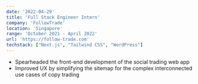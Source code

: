 ```yaml
---
date: '2022-04-29'
title: 'Full Stack Engineer Intern'
company: 'FollowTrade'
location: 'Singapore'
range: 'October 2021 - April 2022'
url: 'https://follow-trade.com'
techstack: ["Next.js", "Tailwind CSS", "WordPress"]
---
```

* Spearheaded the front-end development of the social trading web app
* Improved UX by simplifying the sitemap for the complex interconnected use cases of copy trading

